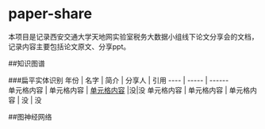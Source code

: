 # paper-share
本项目是记录西安交通大学天地网实验室税务大数据小组线下论文分享会的文档，记录内容主要包括论文原文、分享ppt。

##知识图谱

###扁平实体识别
年份  | 名字  | 简介 | 分享人 | 引用
 ---- | ----- | ------  
 单元格内容  | 单元格内容 | [单元格内容](https://blog.csdn.net/QQ826688096/article/details/89440483 ) |没|没
 单元格内容  | 单元格内容 | 单元格内容  | 没 | 没
 
 
 
 
 
 
 
 ##图神经网络